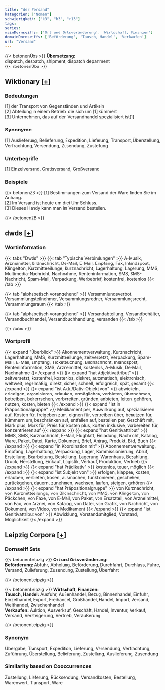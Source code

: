 ```yaml
---
title: "der Versand"
kategorien: ["Nomen"]
schwierigkeit: ["k3", "h3", "r13"]
tags:
series:
mainDornseiffs: ['Ort und Ortsveränderung', 'Wirtschaft, Finanzen']
domainDornseiffs: ['Beförderung', 'Tausch, Handel', 'Verkaufen']
url: "Versand"
---
```


{{< betonenÜbs >}}
**Übersetzung:**  
dispatch, despatch, shipment, dispatch  department  
{{< /betonenÜbs >}}

## Wiktionary [[+](https://de.wiktionary.org/wiki/Versand)]

### Bedeutungen
[1] der Transport von Gegenständen und Artikeln  
[2] Abteilung in einem Betrieb, die sich um [1] kümmert  
[3] Unternehmen, das auf den Versandhandel spezialisiert ist[1]  

### Synonyme
[1] Auslieferung, Belieferung, Expedition, Lieferung, Transport, Überstellung, Verfrachtung, Versendung, Zusendung, Zustellung  

### Unterbegriffe
[1] Einzelversand, Gratisversand, Großversand  

### Beispiele
{{< betonenZB >}}
[1] Bestimmungen zum Versand der Ware finden Sie im Anhang.  
[2] Im Versand ist heute um drei Uhr Schluss.  
[3] Dieses Handy kann man im Versand bestellen.  

{{< /betonenZB >}}


## dwds [[+](https://www.dwds.de/wb/Versand)]

### Wortinformation
{{< tabs "Dwds" >}}
{{< tab "Typische Verbindungen" >}}
A-Musik, Arzneimittel, Bildnachricht, De-Mail, E-Mail, Empfang, Fax, Inlandspost, Klingelton, Kurzmitteeilunge, Kurznachricht, Lagerhaltung, Lagerung, MMS, Multimedia-Nachricht, Nachnahme, Renteninformation, SMS, SMS-Nachricht, Spam-Mail, Verpackung, Werbebrief, kostenfrei, kostenlos
{{< /tab >}}

{{< tab "alphabetisch vorangehend" >}}
Versammlungsverbot, Versammlungsteilnehmer, Versammlungsredner, Versammlungsrecht, Versammlungsraum
{{< /tab >}}

{{< tab "alphabetisch vorangehend" >}}
Versandabteilung, Versandbehälter, Versandbuchhandel, Versandbuchhandlung, versanden
{{< /tab >}}

{{< /tabs >}}

### Wortprofil
{{< expand "Überblick" >}} Abonnementverwaltung, Kurznachricht, Lagerhaltung, MMS, Kurzmitteeilunge, zeitversetzt, Verpackung, Spam-Mail, E-Mail, Empfang, Ticketbuchung, Bildnachricht, Inlandspost, Renteninformation, SMS, Arzneimittel, kostenlos, A-Musik, De-Mail, Nachnahme {{< /expand >}}
{{< expand "hat Adjektivattribut" >}} zeitversetzt, kostenfrei, kostenlos, diskret, automatisch, elektronisch, weltweit, regelmäßig, direkt, sicher, schnell, erfolgreich, spät, gesamt {{< /expand >}}
{{< expand "ist Akk./Dativ-Objekt von" >}} abwickeln, erledigen, organisieren, erlauben, ermöglichen, verbieten, übernehmen, betreiben, beherrschen, vorbereiten, gründen, anbieten, leiten, gehören, nutzen, kosten, bieten {{< /expand >}}
{{< expand "ist in Präpositionalgruppe" >}} Medikament per, Auswirkung auf, spezialisieren auf, Kosten für, freigeben zum, eignen für, vertreiben über, benutzen für, kümmern um, beschränken auf, entfallen auf, bestellen per, Geschäft mit, Mark plus, Mark für, Preis für, kosten plus, kosten inklusive, vorbereiten für, konzentrieren auf {{< /expand >}}
{{< expand "hat Genitivattribut" >}} MMS, SMS, Kurznachricht, E-Mail, Flugblatt, Einladung, Nachricht, Katalog, Ware, Paket, Datei, Karte, Dokument, Brief, Antrag, Produkt, Bild, Buch {{< /expand >}}
{{< expand "in Koordination mit" >}} Abonnementverwaltung, Empfang, Lagerhaltung, Verpackung, Lager, Kommissionierung, Abruf, Erstellung, Bearbeitung, Bestellung, Lagerung, Warenhaus, Bezahlung, Druck, Herstellung, Einkauf, Logistik, Verkauf, Produktion, Vertrieb {{< /expand >}}
{{< expand "hat Prädikativ" >}} kostenlos, teuer, möglich {{< /expand >}}
{{< expand "ist Subjekt von" >}} erfolgen, klappen, kosten, erlauben, verbieten, kosen, ausmachen, funktionieren, geschehen, zurückgehen, dauern, zunehmen, wachsen, laufen, steigen, gehören {{< /expand >}}
{{< expand "hat Präpositionalgruppe" >}} von Kurznachricht, von Kurzmitteeilunge, von Bildnachricht, von MMS, von Klingelton, von Päckchen, von Faxe, von E-Mail, von Paket, von Ersatzteil, von Arzneimittel, von Fax, von Arznei, von Katalog, von Datei, von Grafik, von Nachricht, von Dokument, von Video, von Medikament {{< /expand >}}
{{< expand "ist Genitivattribut von" >}} Abwicklung, Vorstandsmitglied, Vorstand, Möglichkeit {{< /expand >}}

## Leipzig Corpora [[+](https://corpora.uni-leipzig.de/en/res?word=Versand&corpusId=deu_newscrawl-public_2018)]

### Dornseiff Sets
{{< betonenLeipzig >}}
**Ort und Ortsveränderung:**  
**Beförderung:** Abfuhr, Abholung, Beförderung, Durchfahrt, Durchlass, Fuhre, Versand, Zulieferung, Zusendung, Zustellung, Überfahrt  

{{< /betonenLeipzig >}}


{{< betonenLeipzig >}}
**Wirtschaft, Finanzen:**  
**Tausch, Handel:** Ausfuhr, Außenhandel, Bezug, Binnenhandel, Einfuhr, Einzelhandel, Export, Freihandel, Großhandel, Handel, Import, Versand, Welthandel, Zwischenhandel  
**Verkaufen:** Auktion, Ausverkauf, Geschäft, Handel, Inventur, Verkauf, Versand, Versteigerung, Vertrieb, Veräußerung  

{{< /betonenLeipzig >}}

### Synonym
Übergabe, Transport, Expedition, Lieferung, Versendung, Verfrachtung, Zuführung, Überstellung, Belieferung, Zustellung, Auslieferung, Zusendung


### Similarity based on Cooccurrences
Zustellung, Lieferung, Rücksendung, Versandkosten, Bestellung, Warenwert, Transport, Ware

